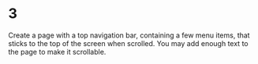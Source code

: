 # 3
Create a page with a top navigation bar, containing a few menu items, that sticks to the top of the screen when scrolled. You may add enough text to the page to make it scrollable.
